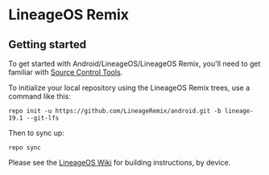 LineageOS Remix
===========

Getting started
---------------

To get started with Android/LineageOS/LineageOS Remix, you'll need to get familiar with [Source Control Tools](https://source.android.com/setup/develop).

To initialize your local repository using the LineageOS Remix trees, use a command like this:
```
repo init -u https://github.com/LineageRemix/android.git -b lineage-19.1 --git-lfs
```
Then to sync up:
```
repo sync
```
Please see the [LineageOS Wiki](https://wiki.lineageos.org/) for building instructions, by device.
